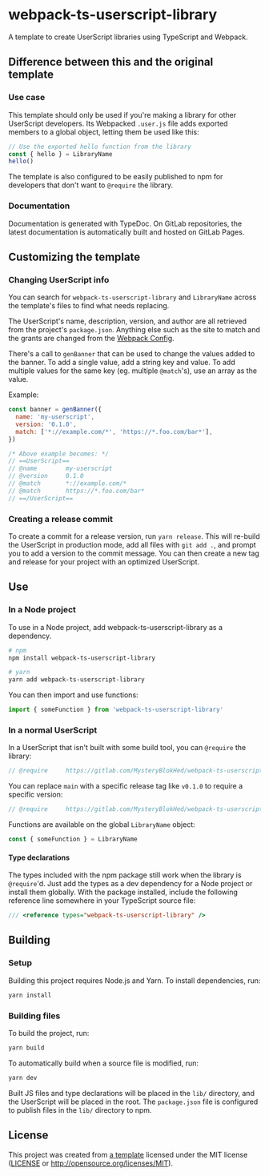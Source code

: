 # webpack-ts-userscript-library

A template to create UserScript libraries using TypeScript and Webpack.

<!-- Info on how to use the template -->

## Difference between this and the original template

### Use case

This template should only be used if you're making a library for other UserScript developers.
Its Webpacked `.user.js` file adds exported members to a global object, letting them be used like this:

```typescript
// Use the exported hello function from the library
const { hello } = LibraryName
hello()
```

The template is also configured to be easily published to npm for developers that don't want to `@require` the library.

### Documentation

Documentation is generated with TypeDoc.
On GitLab repositories, the latest documentation is automatically built and hosted on GitLab Pages.

## Customizing the template

### Changing UserScript info

You can search for `webpack-ts-userscript-library` and `LibraryName` across the template's files to find what needs replacing.

The UserScript's name, description, version, and author are all retrieved from the project's `package.json`.
Anything else such as the site to match and the grants are changed from the [Webpack Config].

There's a call to `genBanner` that can be used to change the values added to the banner.
To add a single value, add a string key and value. To add multiple values for
the same key (eg. multiple `@match`'s), use an array as the value.

Example:

```javascript
const banner = genBanner({
  name: 'my-userscript',
  version: '0.1.0',
  match: ['*://example.com/*', 'https://*.foo.com/bar*'],
})

/* Above example becomes: */
// ==UserScript==
// @name        my-userscript
// @version     0.1.0
// @match       *://example.com/*
// @match       https://*.foo.com/bar*
// ==/UserScript==
```

### Creating a release commit

To create a commit for a release version, run `yarn release`.
This will re-build the UserScript in production mode, add all files with `git add .`,
and prompt you to add a version to the commit message.
You can then create a new tag and release for your project with an optimized UserScript.

<!-- These instructions can be updated to fit your project's requirements -->

## Use

### In a Node project

To use in a Node project, add webpack-ts-userscript-library as a dependency.

```sh
# npm
npm install webpack-ts-userscript-library

# yarn
yarn add webpack-ts-userscript-library
```

You can then import and use functions:

```javascript
import { someFunction } from 'webpack-ts-userscript-library'
```

### In a normal UserScript

In a UserScript that isn't built with some build tool, you can `@require` the library:

```javascript
// @require     https://gitlab.com/MysteryBlokHed/webpack-ts-userscript-library/-/raw/main/webpack-ts-userscript-library.user.js
```

<!-- Make sure that this is true for your project -->

You can replace `main` with a specific release tag like `v0.1.0` to require a specific version:

```javascript
// @require     https://gitlab.com/MysteryBlokHed/webpack-ts-userscript-library/-/raw/v0.1.0/webpack-ts-userscript-library.user.js
```

Functions are available on the global `LibraryName` object:

```javascript
const { someFunction } = LibraryName
```

#### Type declarations

The types included with the npm package still work when the library is `@require`'d.
Just add the types as a dev dependency for a Node project or install them globally.
With the package installed, include the following reference line somewhere in your TypeScript source file:

```typescript
/// <reference types="webpack-ts-userscript-library" />
```

## Building

### Setup

Building this project requires Node.js and Yarn.
To install dependencies, run:

```sh
yarn install
```

### Building files

To build the project, run:

```sh
yarn build
```

To automatically build when a source file is modified, run:

```sh
yarn dev
```

Built JS files and type declarations will be placed in the `lib/` directory,
and the UserScript will be placed in the root. The `package.json` file is configured
to publish files in the `lib/` directory to npm.

## License

This project was created from [a template](https://gitlab.com/MysteryBlokHed/webpack-ts-userscript-library)
licensed under the MIT license
([LICENSE](https://gitlab.com/MysteryBlokHed/webpack-ts-userscript-library/-/blob/main/LICENSE)
or <http://opensource.org/licenses/MIT>).

[webpack config]: webpack.config.js
